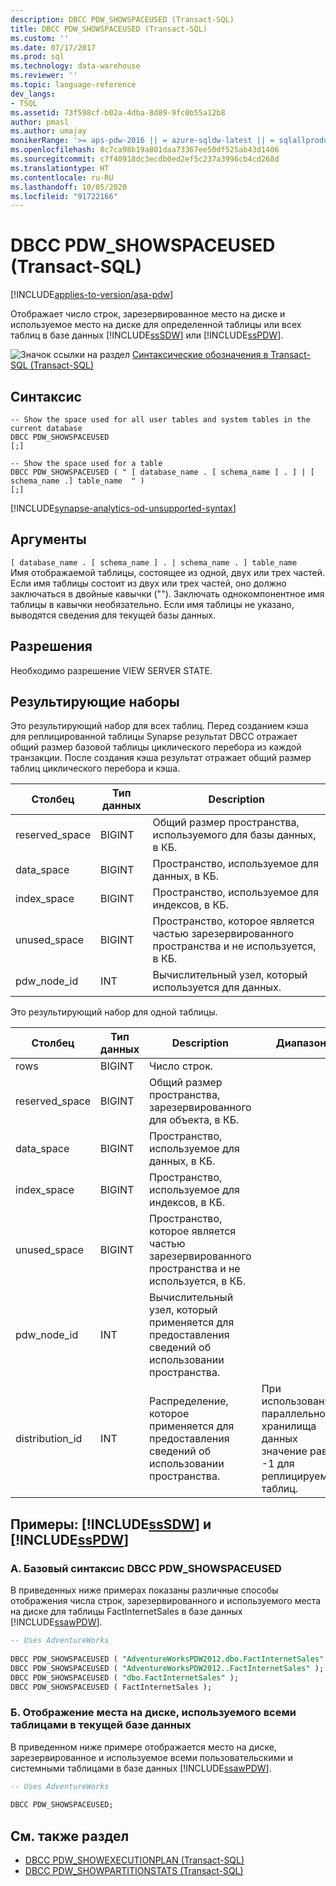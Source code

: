 ```yaml
---
description: DBCC PDW_SHOWSPACEUSED (Transact-SQL)
title: DBCC PDW_SHOWSPACEUSED (Transact-SQL)
ms.custom: ''
ms.date: 07/17/2017
ms.prod: sql
ms.technology: data-warehouse
ms.reviewer: ''
ms.topic: language-reference
dev_langs:
- TSQL
ms.assetid: 73f598cf-b02a-4dba-8d89-9fc0b55a12b8
author: pmasl
ms.author: umajay
monikerRange: '>= aps-pdw-2016 || = azure-sqldw-latest || = sqlallproducts-allversions'
ms.openlocfilehash: 8c7ca98b19a801daa73367ee50df525ab43d1406
ms.sourcegitcommit: c7f40918dc3ecdb0ed2ef5c237a3996cb4cd268d
ms.translationtype: HT
ms.contentlocale: ru-RU
ms.lasthandoff: 10/05/2020
ms.locfileid: "91722166"
---
```

# <a name="dbcc-pdw_showspaceused-transact-sql"></a>DBCC PDW_SHOWSPACEUSED (Transact-SQL)

[!INCLUDE[applies-to-version/asa-pdw](../../includes/applies-to-version/asa-pdw.md)]

Отображает число строк, зарезервированное место на диске и используемое место на диске для определенной таблицы или всех таблиц в базе данных [!INCLUDE[ssSDW](../../includes/sssdw-md.md)] или [!INCLUDE[ssPDW](../../includes/sspdw-md.md)].
  
![Значок ссылки на раздел](../../database-engine/configure-windows/media/topic-link.gif "Значок ссылки на раздел") [Синтаксические обозначения в Transact-SQL &#40;Transact-SQL&#41;](../../t-sql/language-elements/transact-sql-syntax-conventions-transact-sql.md)
  
## <a name="syntax"></a>Синтаксис
  
```syntaxsql
-- Show the space used for all user tables and system tables in the current database  
DBCC PDW_SHOWSPACEUSED  
[;]  
  
-- Show the space used for a table  
DBCC PDW_SHOWSPACEUSED ( " [ database_name . [ schema_name ] . ] | [ schema_name .] table_name  " )  
[;]  
```  

[!INCLUDE[synapse-analytics-od-unsupported-syntax](../../includes/synapse-analytics-od-unsupported-syntax.md)]

## <a name="arguments"></a>Аргументы

 `[ database_name . [ schema_name ] . | schema_name . ] table_name`  
Имя отображаемой таблицы, состоящее из одной, двух или трех частей. Если имя таблицы состоит из двух или трех частей, оно должно заключаться в двойные кавычки (""). Заключать однокомпонентное имя таблицы в кавычки необязательно. Если имя таблицы не указано, выводятся сведения для текущей базы данных.  
  
## <a name="permissions"></a>Разрешения

Необходимо разрешение VIEW SERVER STATE.
  
## <a name="result-sets"></a>Результирующие наборы

Это результирующий набор для всех таблиц.  Перед созданием кэша для реплицированной таблицы Synapse результат DBCC отражает общий размер базовой таблицы циклического перебора из каждой транзакции.  После создания кэша результат отражает общий размер таблиц циклического перебора и кэша.   
  
|Столбец|Тип данных|Description|  
|------------|---------------|-----------------|  
|reserved_space|BIGINT|Общий размер пространства, используемого для базы данных, в КБ.|  
|data_space|BIGINT|Пространство, используемое для данных, в КБ.|  
|index_space|BIGINT|Пространство, используемое для индексов, в КБ.|  
|unused_space|BIGINT|Пространство, которое является частью зарезервированного пространства и не используется, в КБ.|  
|pdw_node_id|INT|Вычислительный узел, который используется для данных.|  
  
Это результирующий набор для одной таблицы.
  
|Столбец|Тип данных|Description|Диапазон|  
|------------|---------------|-----------------|-----------|  
|rows|BIGINT|Число строк.||  
|reserved_space|BIGINT|Общий размер пространства, зарезервированного для объекта, в КБ.||  
|data_space|BIGINT|Пространство, используемое для данных, в КБ.||  
|index_space|BIGINT|Пространство, используемое для индексов, в КБ.||  
|unused_space|BIGINT|Пространство, которое является частью зарезервированного пространства и не используется, в КБ.||  
|pdw_node_id|INT|Вычислительный узел, который применяется для предоставления сведений об использовании пространства.||  
|distribution_id|INT|Распределение, которое применяется для предоставления сведений об использовании пространства.|При использовании параллельного хранилища данных значение равно -1 для реплицируемых таблиц.|  
  
## <a name="examples-sssdw-and-sspdw"></a>Примеры: [!INCLUDE[ssSDW](../../includes/sssdw-md.md)] и [!INCLUDE[ssPDW](../../includes/sspdw-md.md)]  
### <a name="a-dbcc-pdw_showspaceused-basic-syntax"></a>A. Базовый синтаксис DBCC PDW_SHOWSPACEUSED  
В приведенных ниже примерах показаны различные способы отображения числа строк, зарезервированного и используемого места на диске для таблицы FactInternetSales в базе данных [!INCLUDE[ssawPDW](../../includes/ssawpdw-md.md)].
  
```sql
-- Uses AdventureWorks  
  
DBCC PDW_SHOWSPACEUSED ( "AdventureWorksPDW2012.dbo.FactInternetSales" );  
DBCC PDW_SHOWSPACEUSED ( "AdventureWorksPDW2012..FactInternetSales" );  
DBCC PDW_SHOWSPACEUSED ( "dbo.FactInternetSales" );  
DBCC PDW_SHOWSPACEUSED ( FactInternetSales );  
```  
  
### <a name="b-show-the-disk-space-used-by-all-tables-in-the-current-database"></a>Б. Отображение места на диске, используемого всеми таблицами в текущей базе данных  

 В приведенном ниже примере отображается место на диске, зарезервированное и используемое всеми пользовательскими и системными таблицами в базе данных [!INCLUDE[ssawPDW](../../includes/ssawpdw-md.md)].  
  
```sql
-- Uses AdventureWorks  
  
DBCC PDW_SHOWSPACEUSED;  
```  

## <a name="see-also"></a>См. также раздел

- [DBCC PDW_SHOWEXECUTIONPLAN (Transact-SQL)](dbcc-pdw-showexecutionplan-transact-sql.md)  
- [DBCC PDW_SHOWPARTITIONSTATS (Transact-SQL)](dbcc-pdw-showpartitionstats-transact-sql.md)
